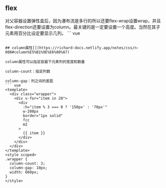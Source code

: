 
## flex[​](https://richard-docs.netlify.app/notes/css/n-008#flex)

对父容器设置弹性盒后，因为瀑布流是多行的所以还要flex-wrap设置wrap，并且flex-direction还要设置为column。最关键的是一定要设置一个高度。当然在其子元素用百分比设定要显示几列。
<template>
  <div class="wrapper">
    <div v-for="item in 20">
      <div
        :h="item % 3 === 0 ? '150px' : '70px'"
        w-200px
        border="1px solid"
        fcc
        m2
      >
        {{ item }}
      </div>
    </div>
  </div>
</template>
<template>
  <div flex="~ wrap col" h-800px>
    <div v-for="item in 20">
      <div
        :h="item % 3 === 0 ? '150px' : '70px'"
        w="calc(100% / 3)"
        border="1px solid"
        fcc
        m2
      >
        {{ item }}
      </div>
    </div>
  </div>
</template>
``` vue
<template>
  <div flex="~ wrap col" h-800px>
    <div v-for="item in 20">
      <div
        :h="item % 3 === 0 ? '150px' : '70px'"
        w="calc(100% / 3)"
        border="1px solid"
        fcc
        m2
      >
        {{ item }}
      </div>
    </div>
  </div>
</template>

```

## column属性[​](https://richard-docs.netlify.app/notes/css/n-008#column%E5%B1%9E%E6%80%A7)

column属性可以指定容器下元素列的宽度和数量

column-count：指定列数

column-gap：列之间的差距
``` vue
<template>
  <div class="wrapper">
    <div v-for="item in 20">
      <div
        :h="item % 3 === 0 ? '150px' : '70px'"
        w-200px
        border="1px solid"
        fcc
        m2
      >
        {{ item }}
      </div>
    </div>
  </div>
</template>
<style scoped>
.wrapper {
  column-count: 3;
  column-gap: 10px;
  width: 660px;
}
</style>
```